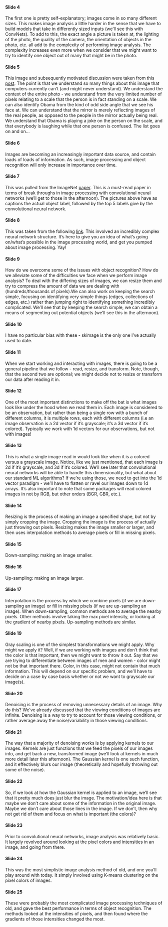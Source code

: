 #### Slide 4

The first one is pretty self-explanatory; images come in so many different sizes. This makes image analysis a little harder in the sense that we have to build models that take in differently sized inputs (we’ll see this with ConvNets). To add to this, the exact angle a picture is taken at, the lighting of the photo, the quality of the camera, the orientation of objects in the photo, etc. all add to the complexity of performing image analysis. The complexity increases even more when we consider that we might want to try to identify one object out of many that might be in the photo. 

#### Slide 5

This image and subsequently motivated discussion were taken from this [post](http://karpathy.github.io/2012/10/22/state-of-computer-vision/). The point is that we understand so many things about this image that computers currently can’t (and might never understand). We understand the context of the entire photo - we understand from the very limited number of pixels relating to a scale that the person is in fact standing on a scale. We can also identify Obama from the kind of odd side angle that we see his face at. We can understand that the mirror is merely reflecting images of the real people, as opposed to the people in the mirror actually being real. We understand that Obama is playing a joke on the person on the scale, and that everybody is laughing while that one person is confused. The list goes on and on…

#### Slide 6

Images are becoming an increasingly important data source, and contain loads of loads of information. As such, image processing and object recognition will only increase in importance over time. 

#### Slide 7

This was pulled from the ImageNet [paper](https://papers.nips.cc/paper/4824-imagenet-classification-with-deep-convolutional-neural-networks.pdf). This is a must-read paper in terms of break throughs in image processing with convolutional neural networks (we’ll get to those in the afternoon). The pictures above have as captions the actual object label, followed by the top 5 labels give by the convolutional neural network. 

#### Slide 8

This was taken from the following [link](http://cvlab.postech.ac.kr/research/dppnet/?utm_content=bufferfa28d&utm_medium=social&utm_source=linkedin.com&utm_campaign=buffer). This involved an incredibly complex neural network structure. It’s here to give you an idea of what’s going on/what’s possible in the image processing world, and get you pumped about image processing. Yay!

#### Slide 9

How do we overcome some of the issues with object recognition? How do we alleviate some of the difficulties we face when we perform image analysis? To deal with the differing sizes of images, we can resize them and try to compress the amount of data we are dealing with (hundreds/thousands of pixels).We can also work on keeping the search simple, focusing on identifying very simple things (edges, collections of edges, etc.) rather than jumping right to identifying something incredibly complicated. We’ll see that by keeping the search simple, we can obtain a means of segmenting out potential objects (we’ll see this in the afternoon). 

#### Slide 10

I have no particular bias with these - skimage is the only one I’ve actually used to date. 

#### Slide 11

When we start working and interacting with images, there is going to be a general pipeline that we follow - read, resize, and transform. Note, though, that the second two are optional; we might decide not to resize or transform our data after reading it in. 

#### Slide 12

One of the most important distinctions to make off the bat is what images look like under the hood when we read them in. Each image is considered to be an observation, but rather than being a single row with a bunch of different columns, it is multiple rows, each with different columns (i.e an image observation is a 2d vector if it’s grayscale; it’s a 3d vector if it’s colored). Typically we work with 1d vectors for our observations, but not with images!

#### Slide 13 

This is what a single image read in would look like when it is a colored versus a grayscale image. Notice, like we just mentioned, that each image is 2d if it’s grayscale, and 3d if it’s colored. We’ll see later that convolutional neural networks will be able to handle this dimensionality, but what about our standard ML algorithms? If we’re using those, we need to get into the 1d vector paradigm - we’ll have to flatten or ravel our images down to 1d arrays. It’s also important to note that some packages will read colored images in not by RGB, but other orders (BGR, GBR, etc.). 

#### Slide 14 

Resizing is the process of making an image a specified shape, but not by simply cropping the image. Cropping the image is the process of actually just throwing out pixels. Resizing makes the image smaller or larger, and then uses interpolation methods to average pixels or fill in missing pixels. 

#### Slide 15 

Down-sampling: making an image smaller. 

#### Slide 16 

Up-sampling: making an image larger. 

#### Slide 17

Interpolation is the process by which we combine pixels (if we are down-sampling an image) or fill in missing pixels (if we are up-sampling an image). When down-sampling, common methods are to average the nearby pixels. Other methods involve taking the max pixel intensity, or looking at the gradient of nearby pixels. Up-sampling methods are similar. 

#### Slide 19 

Gray scaling is one of the simplest transformations we might apply. Why might we apply it? Well,    if we are working with images and don’t think that the color is that important, then we might want to throw it out. Say that we are trying to differentiate between images of men and women - color might not be that important there. Color, in this case, might not contain that much information. This will depend on our specific problem, and we’ll have to decide on a case by case basis whether or not we want to grayscale our image(s).

#### Slide 20

Denoising is the process of removing unnecessary details of an image. Why do this? We’ve already discussed that the viewing conditions of images are infinite. Denoising is a way to try to account for those viewing conditions, or rather average away the noise/variability in those viewing conditions. 

#### Slide 21

The way that a majority of denoising works is by applying kernels to our images. Kernels are just functions that we feed the pixels of our images into, and get back a new, transformed image (we’ll look at kernels in much more detail later this afternoon). The Gaussian kernel is one such function, and it effectively blurs our image (theoretically and hopefully throwing out some of the noise). 

#### Slide 22

So, if we look at how the Gaussian kernel is applied to an image, we’ll see that it pretty much does just blur the image. The motivation/idea here is that maybe we don’t care about some of the information in the original image. Maybe we don’t care about those lines in the image. If we don’t, then why not get rid of them and focus on what is important (the colors)?

#### Slide 23 

Prior to convolutional neural networks, image analysis was relatively basic. It largely revolved around looking at the pixel colors and intensities in an image, and going from there. 

#### Slide 24

This was the most simplistic image analysis method of old, and one you’ll play around with today. It simply involved using K-means clustering on the pixel colors of images. 

#### Slide 25

These were probably the most complicated image processing techniques of old, and gave the best performance in terms of object recognition. The methods looked at the intensities of pixels, and then found where the gradients of those intensities changed the most. 


